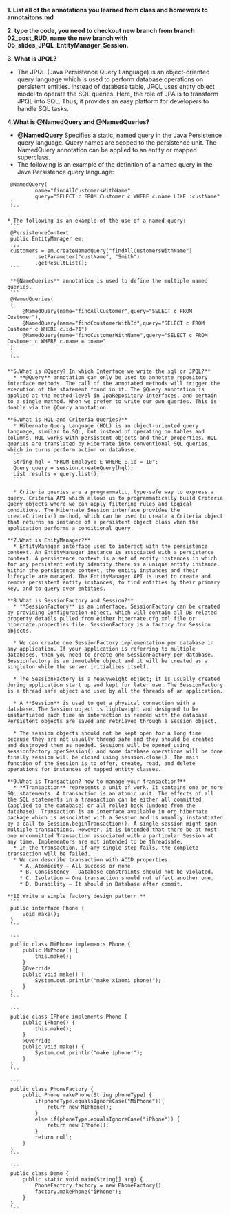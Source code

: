 **1. List all of the annotations you learned from class and homework to annotaitons.md**

**2. type the code, you need to checkout new branch from branch 02_post_RUD, name the new branch with 05_slides_JPQL_EntityManager_Session.**

**3. What is JPQL?**
   * The JPQL (Java Persistence Query Language) is an object-oriented query language which is used to perform database operations on persistent entities. Instead of database table, JPQL uses entity object model to operate the SQL queries. Here, the role of JPA is to transform JPQL into SQL. Thus, it provides an easy platform for developers to handle SQL tasks.
   
**4.What is @NamedQuery and @NamedQueries?**
   * **@NamedQuery** Specifies a static, named query in the Java Persistence query language. Query names are scoped to the persistence unit. The NamedQuery annotation can be applied to an entity or mapped superclass.
   * The following is an example of the definition of a named query in the Java Persistence query language:
   ```
    @NamedQuery(
            name="findAllCustomersWithName",
            query="SELECT c FROM Customer c WHERE c.name LIKE :custName"
    ) 
    ```

   * The following is an example of the use of a named query:
 	```
    @PersistenceContext
    public EntityManager em;
    ...
    customers = em.createNamedQuery("findAllCustomersWithName")
            .setParameter("custName", "Smith")
            .getResultList();
    ```

    **@NameQueries** annotation is used to define the multiple named queries.
    ```
    @NamedQueries(
    {
  		@NamedQuery(name="findAllCustomer",query="SELECT c FROM Customer"),
  		@NamedQuery(name="findCoustomerWithId",query="SELECT c FROM Customer c WHERE c.id=?1")
  		@NamedQuery(name="findCustomerWithName",query="SELECT c FROM Customer c WHERE c.name = :name"
	}
	)
	```

**5.What is @Query? In which Interface we write the sql or JPQL?**
     * **@Query** annotation can only be used to annotate repository interface methods. The call of the annotated methods will trigger the execution of the statement found in it. The @Query annotation is applied at the method-level in JpaRepository interfaces, and pertain to a single method. When we prefer to write our own queries. This is doable via the @Query annotation.

**6.What is HQL and Criteria Queries?**
     * Hibernate Query Language (HQL) is an object-oriented query language, similar to SQL, but instead of operating on tables and columns, HQL works with persistent objects and their properties. HQL queries are translated by Hibernate into conventional SQL queries, which in turns perform action on database.
     ```
     String hql = "FROM Employee E WHERE E.id = 10";
     Query query = session.createQuery(hql);
     List results = query.list();
     ```
     
     * Criteria queries are a programmatic, type-safe way to express a query. Criteria API which allows us to programmatically build Criteria Query objects where we can apply filtering rules and logical conditions. The Hibernate Session interface provides the createCriteria() method, which can be used to create a Criteria object that returns an instance of a persistent object class when the application performs a conditional query.

**7.What is EnityManager?**
     * EntityManager interface used to interact with the persistence context. An EntityManager instance is associated with a persistence context. A persistence context is a set of entity instances in which for any persistent entity identity there is a unique entity instance. Within the persistence context, the entity instances and their lifecycle are managed. The EntityManager API is used to create and remove persistent entity instances, to find entities by their primary key, and to query over entities.

**8.What is SessionFactory and Session?**
     * **SessionFactory** is an interface. SessionFactory can be created by providing Configuration object, which will contain all DB related property details pulled from either hibernate.cfg.xml file or hibernate.properties file. SessionFactory is a factory for Session objects.

     * We can create one SessionFactory implementation per database in any application. If your application is referring to multiple databases, then you need to create one SessionFactory per database. Sessionfactory is an immutable object and it will be created as a singleton while the server initializes itself.

     * The SessionFactory is a heavyweight object; it is usually created during application start up and kept for later use. The SessionFactory is a thread safe object and used by all the threads of an application.

     * A **Session** is used to get a physical connection with a database. The Session object is lightweight and designed to be instantiated each time an interaction is needed with the database. Persistent objects are saved and retrieved through a Session object.

     * The session objects should not be kept open for a long time because they are not usually thread safe and they should be created and destroyed them as needed. Sessions will be opened using sessionfactory.openSession() and some database operations will be done finally session will be closed using session.close(). The main function of the Session is to offer, create, read, and delete operations for instances of mapped entity classes.

**9.What is Transaction? how to manage your transaction?**
     * **Transaction** represents a unit of work. It contains one or more SQL statements. A transaction is an atomic unit. The effects of all the SQL statements in a transaction can be either all committed (applied to the database) or all rolled back (undone from the database). Transaction is an interface available in org.hibernate package which is associated with a Session and is usually instantiated by a call to Session.beginTransaction(). A single session might span multiple transactions. However, it is intended that there be at most one uncommitted Transaction associated with a particular Session at any time. Implementors are not intended to be threadsafe.
     * In the transaction, if any single step fails, the complete transaction will be failed.
     * We can describe transaction with ACID properties.
       * A. Atomicity – All success or none.
       * B. Consistency – Database constraints should not be violated.
       * C. Isolation – One transaction should not effect another one.
       * D. Durability – It should in Database after commit.

**10.Write a simple factory design pattern.**
	```
    public interface Phone {
    	void make();
    }
    ```

    ```
	public class MiPhone implements Phone {
	    public MiPhone() {
	        this.make();
	    }
	    @Override
	    public void make() {
	        System.out.println("make xiaomi phone!");
	    }
	}
	```

	```
	public class IPhone implements Phone {
	    public IPhone() {
	        this.make();
	    }
	    @Override
	    public void make() {
	        System.out.println("make iphone!");
	    }
	}
	```

	```
	public class PhoneFactory {
	    public Phone makePhone(String phoneType) {
	        if(phoneType.equalsIgnoreCase("MiPhone")){
	            return new MiPhone();
	        }
	        else if(phoneType.equalsIgnoreCase("iPhone")) {
	            return new IPhone();
	        }
	        return null;
	    }
	}
	```

	```
	public class Demo {
	    public static void main(String[] arg) {
	        PhoneFactory factory = new PhoneFactory();
	        factory.makePhone("iPhone");
	    }
	}
	```